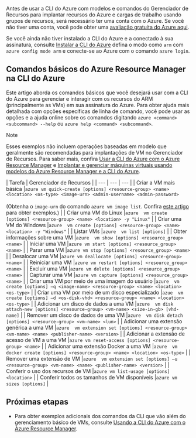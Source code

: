 Antes de usar a CLI do Azure com modelos e comandos do Gerenciador de Recursos para implantar recursos do Azure e cargas de trabalho usando grupos de recursos, será necessário ter uma conta com o Azure. Se você não tiver uma conta, você pode obter uma [avaliação gratuita do Azure aqui](https://azure.microsoft.com/pricing/free-trial/).

Se você ainda não tiver instalado a CLI do Azure e a conectado à sua assinatura, consulte [Instalar a CLI do Azure](../articles/cli-install-nodejs.md) defina o modo como `arm` com `azure config mode arm` e conecte-se ao Azure com o comando `azure login`.

## <a name="basic-azure-resource-manager-commands-in-azure-cli"></a>Comandos básicos do Azure Resource Manager na CLI do Azure
Este artigo aborda os comandos básicos que você desejará usar com a CLI do Azure para gerenciar e interagir com os recursos do ARM (principalmente as VMs) em sua assinatura do Azure.  Para obter ajuda mais detalhada com opções específicas de linha de comando, você pode usar as opções e a ajuda online sobre os comandos digitando `azure <command> <subcommand> --help` ou `azure help <command> <subcommand>`.

> [!NOTE]
> Esses exemplos não incluem operações baseadas em modelo que geralmente são recomendadas para implantações de VM no Gerenciador de Recursos. Para saber mais, confira [Usar a CLI do Azure com o Azure Resource Manager](../articles/xplat-cli-azure-resource-manager.md) e [Implantar e gerenciar máquinas virtuais usando modelos do Azure Resource Manager e a CLI do Azure](../articles/virtual-machines/virtual-machines-linux-cli-deploy-templates.md?toc=%2fazure%2fvirtual-machines%2flinux%2ftoc.json).
> 
> 

| Tarefa | Gerenciador de Recursos |
| --- | --- | --- |
| Criar a VM mais básica |`azure vm quick-create [options] <resource-group> <name> <location> <os-type> <image-urn> <admin-username> <admin-password>`<br/><br/>(Obtenha o `image-urn` do comando `azure vm image list`. Confira [este artigo](../articles/virtual-machines/virtual-machines-linux-cli-ps-findimage.md?toc=%2fazure%2fvirtual-machines%2flinux%2ftoc.json) para obter exemplos.) |
| Criar uma VM do Linux |`azure  vm create [options] <resource-group> <name> <location> -y "Linux"` |
| Criar uma VM do Windows |`azure  vm create [options] <resource-group> <name> <location> -y "Windows"` |
| Listar VMs |`azure  vm list [options]` |
| Obter informações sobre uma VM |`azure  vm show [options] <resource_group> <name>` |
| Iniciar uma VM |`azure vm start [options] <resource_group> <name>` |
| Parar uma VM |`azure vm stop [options] <resource_group> <name>` |
| Desalocar uma VM |`azure vm deallocate [options] <resource-group> <name>` |
| Reiniciar uma VM |`azure vm restart [options] <resource_group> <name>` |
| Excluir uma VM |`azure vm delete [options] <resource_group> <name>` |
| Capturar uma VM |`azure vm capture [options] <resource_group> <name>` |
| Criar uma VM por meio de uma imagem do usuário |`azure  vm create [options] –q <image-name> <resource-group> <name> <location> <os-type>` |
| Criar uma VM por meio de um disco especializado |`azue  vm create [options] –d <os-disk-vhd> <resource-group> <name> <location> <os-type>` |
| Adicionar um disco de dados a uma VM |`azure  vm disk attach-new [options] <resource-group> <vm-name> <size-in-gb> [vhd-name]` |
| Remover um disco de dados de uma VM |`azure  vm disk detach [options] <resource-group> <vm-name> <lun>` |
| Adicionar uma extensão genérica a uma VM |`azure  vm extension set [options] <resource-group> <vm-name> <name> <publisher-name> <version>` |
| Adicionar a extensão de acesso de VM a uma VM |`azure vm reset-access [options] <resource-group> <name>` |
| Adicionar uma extensão Docker a uma VM |`azure  vm docker create [options] <resource-group> <name> <location> <os-type>` |
| Remover uma extensão de VM |`azure  vm extension set [options] –u <resource-group> <vm-name> <name> <publisher-name> <version>` |
| Conferir o uso dos recursos de VM |`azure vm list-usage [options] <location>` |
| Conferir todos os tamanhos de VM disponíveis |`azure vm sizes [options]` |

## <a name="next-steps"></a>Próximas etapas
* Para obter exemplos adicionais dos comandos da CLI que vão além do gerenciamento básico de VMs, consulte [Usando a CLI do Azure com o Azure Resource Manager](../articles/virtual-machines/azure-cli-arm-commands.md).


